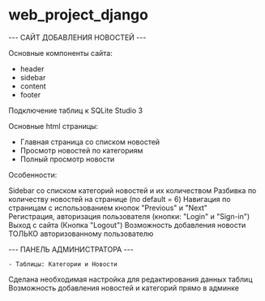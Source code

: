 # web_project_django

--- САЙТ ДОБАВЛЕНИЯ НОВОСТЕЙ  ---

Основные компоненты сайта:
  - header
  - sidebar
  - content
  - footer
 
 Подключение таблиц к SQLite Studio 3
 
 Основные html страницы:
  - Главная страница со списком новостей
  - Просмотр новостей по категориям
  - Полный просмотр новости
  
  Особенности:
  
  Sidebar со списком категорий новостей и их количеством
  Разбивка по количеству новостей на странице (по default = 6)
  Навигация по страницам с использованием кнопок "Previous" и "Next"  
  Регистрация, авторизация пользователя (кнопки: "Login" и "Sign-in")
  Выход с сайта (Кнопка "Logout")
  Возможность добавления новости ТОЛЬКО авторизованному пользователю
  
  --- ПАНЕЛЬ АДМИНИСТРАТОРА ---
  
    - Таблицы: Категории и Новости
    
  Сделана необходимая настройка для редактирования данных таблиц
  Возможность добавления новостей и категорий прямо в админке
  
  
